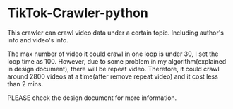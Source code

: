 # TikTok-Crawler-python

This crawler can crawl video data under a certain topic. Including author's info and video's info. 

The max number of video it could crawl in one loop is under 30, I set the loop time as 100. However, due to some problem in my algorithm(explained in design document), there will be repeat video. Therefore, it could crawl around 2800 videos at a time(after remove repeat video) and it cost less than 2 mins. 

PLEASE check the design document for more information. 



